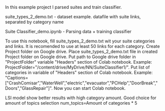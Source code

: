 In this example project I parsed suites and train classifier.

suite_types_2_demo.txt  - dataset example. datafile with suite links, separated by category name

Suite Classifier_demo.ipynb - Parsing data + training classifier


To use this notebook, fill suite_types_2_demo.txt wit your suite categories and links. It is recomended to use at least 50 links for each category. Create Project folder on Google drive. Place suite_types_2_demo.txt file in created Project folder on Google drive. Put path to Google drive folder in "ProjectFolder" variable "Headers" section of Colab notebook. Example: ProjectFolder="/content/drive/MyDrive/NN/SuiteClassifier1/". Put list of categories in variable of "Headers" section of Colab notebook. Example: "Captions=["CrashComisar","WaterWell","electric","evacuator","PCHelp","DoorBreak","Doors","GlassRepair"]". Now you can start Colab notebook.

LSI model show better results with high category amount. Good choice for amount of topics selection num_topics=Amount of categories * 5
